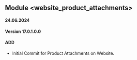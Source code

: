 ## Module <website_product_attachments>

#### 24.06.2024
#### Version 17.0.1.0.0
#### ADD
- Initial Commit for Product Attachments on Website.



